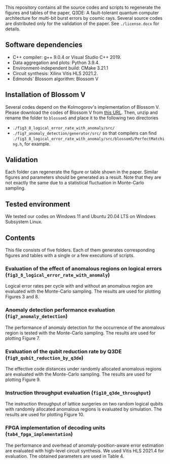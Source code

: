 This repository contains all the source codes and scripts to regenerate the figures and tables of the paper, Q3DE: A fault-tolerant quantum computer architecture for multi-bit burst errors by cosmic rays.
Several source codes are distributed only for the validation of the paper. See `./license.docx` for details.

## Software dependencies
- C++ compiler: g++ 9.0.4 or Visual Studio C++ 2019.
- Data aggregation and plots: Python 3.9.4.
- Environment-independent build: CMake 3.21.1
- Circuit synthesis: Xilinx Vitis HLS 2021.2. 
- Edmonds' Blossom algorithm: Blossom V

## Installation of Blossom V
Several codes depend on the Kolmogorov's implementation of Blossom V.
Please download the codes of Blossom V from [this URL](https://pub.ist.ac.at/~vnk/software.html).
Then, unzip and rename the folder to `blossom5` and place it to the following two directories
- `./fig3_8_logical_error_rate_with_anomaly/src/`
- `./fig7_anomaly_detection/generator/src/`
so that compilers can find `./fig3_8_logical_error_rate_with_anomaly/src/blossom5/PerfectMatching.h`, for example.

## Validation
Each folder can regenerate the figure or table shown in the paper.
Similar figures and parameters should be generated as a result.
Note that they are not exactly the same due to a statistical fluctuation in Monte-Carlo sampling.

## Tested environment
We tested our codes on Windows 11 and Ubuntu 20.04 LTS on Windows Subsystem Linux.

## Contents
This file consists of five folders. Each of them generates corresponding figures and tables with a single or a few executions of scripts.

### Evaluation of the effect of anomalous regions on logical errors (`fig3_8_logical_error_rate_with_anomaly`)
Logical error rates per cycle with and without an anomalous region are evaluated with the Monte-Carlo sampling. 
The results are used for plotting Figures 3 and 8. 

### Anomaly detection performance evaluation (`fig7_anomaly_detection`)
The performance of anomaly detection for the occurrence of the anomalous region is tested with the Monte-Carlo sampling.
The results are used for plotting Figure 7. 

### Evaluation of the qubit reduction rate by Q3DE (`fig9_qubit_reduction_by_q3de`)
The effective code distances under randomly allocated anomalous regions are evaluated with the Monte-Carlo sampling.
The results are used for plotting Figure 9. 

### Instruction throughput evaluation (`fig10_q3de_throughput`)
The instruction throughput of lattice surgeries on two random logical qubits with randomly allocated anomalous regions is evaluated by simulation.
The results are used for plotting Figure 10. 

### FPGA implementation of decoding units (`tab4_fpga_implementation`)
The performance and overhead of anomaly-position-aware error estimation are evaluated with high-level circuit synthesis.
We used Vitis HLS 2021.4 for evaluation. The obtained parameters are used in Table 4.

